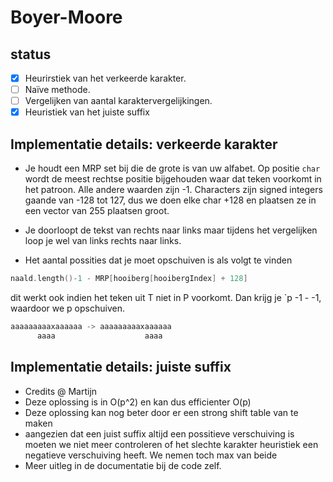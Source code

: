 # Boyer-Moore

## status
- [x] Heurirstiek van het verkeerde karakter.
- [ ] Naïve methode.
- [ ] Vergelijken van aantal karaktervergelijkingen.
- [x] Heuristiek van het juiste suffix

## Implementatie details: verkeerde karakter
- Je houdt een MRP set bij die de grote is van uw alfabet. Op positie `char` wordt
de meest rechtse positie bijgehouden waar dat teken voorkomt in het patroon. Alle
andere waarden zijn -1. Characters zijn signed integers gaande van -128 tot 127, dus we doen elke char +128 en 
plaatsen ze in een vector van 255 plaatsen groot.

- Je doorloopt de tekst van rechts naar links maar tijdens het vergelijken loop je wel 
van links rechts naar links.

- Het aantal possities dat je moet opschuiven is als volgt te vinden
```cpp
naald.length()-1 - MRP[hooiberg[hooibergIndex] + 128]
````
dit werkt ook  indien het teken uit T niet in P voorkomt. Dan krijg je `p -1 - -1, waardoor 
we p opschuiven.
```cpp
aaaaaaaaaxaaaaaa -> aaaaaaaaaxaaaaaa 
      aaaa                    aaaa
```

## Implementatie details: juiste suffix

- Credits @ Martijn
- Deze oplossing is in O(p^2) en kan dus efficienter O(p)
- Deze oplossing kan nog beter door er een strong shift table van te maken
- aangezien dat een juist suffix altijd een possitieve verschuiving is moeten we niet meer controleren of het slechte karakter heuristiek een negatieve verschuiving heeft. We nemen toch max van beide
- Meer uitleg in de documentatie bij de code zelf.
